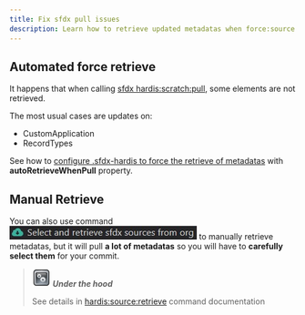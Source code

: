 ```yaml
---
title: Fix sfdx pull issues
description: Learn how to retrieve updated metadatas when force:source:pull forgets some elements
---
```

<!-- markdownlint-disable MD013 -->

## Automated force retrieve

It happens that when calling [sfdx hardis:scratch:pull](https://sfdx-hardis.cloudity.com/hardis/scratch/pull/), some elements are not retrieved.

The most usual cases are updates on:

- CustomApplication
- RecordTypes

See how to [configure .sfdx-hardis to force the retrieve of metadatas]() with **autoRetrieveWhenPull** property.

## Manual Retrieve

You can also use command ![](assets/images/btn-select-retrieve.jpg) to manually retrieve metadatas, but it will pull **a lot of metadatas** so you will have to **carefully select them** for your commit.

> ![Under the hood](assets/images/engine.png) **_Under the hood_**
>
> See details in [hardis:source:retrieve](https://sfdx-hardis.cloudity.com/hardis/source/retrieve/) command documentation
